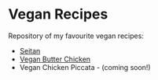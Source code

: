 # Vegan Recipes

Repository of my favourite vegan recipes:
- [Seitan](https://github.com/hnagib/Vegan-Recipes/blob/master/seitan.md)
- [Vegan Butter Chicken](https://github.com/hnagib/Vegan-Recipes/blob/master/butter_chicken.md)
- Vegan Chicken Piccata - (coming soon!)
